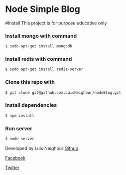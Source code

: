 Node Simple Blog
=====================

#Install
This project is for purpose educative only

### Install mongo with command
```sh
$ sudo apt-get install mongodb
```
### Install redis with command
```sh
$ sudo apt-get install redis-server
```
### Clone this repo with
```sh
$ git clone git@github.com:LuisNeighbur/nodeBlog.git
```
### Install dependencies
```sh
$ npm install
```
### Run server
```sh
$ node server
```

Developed by Luis Neighbur
[Github](https://github.com/LuisNeighbur)

[Facebook](https://www.facebook.com/shaggikpo)

[Twitter](https://twitter.com/DarkPegaso)